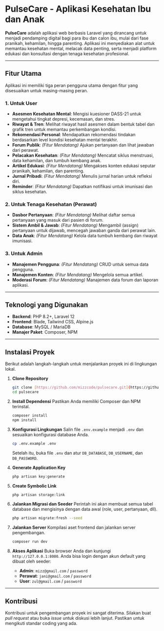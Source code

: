 # PulseCare - Aplikasi Kesehatan Ibu dan Anak

**PulseCare** adalah aplikasi web berbasis Laravel yang dirancang untuk menjadi pendamping digital bagi para ibu dan calon ibu, mulai dari fase pranikah, kehamilan, hingga parenting. Aplikasi ini menyediakan alat untuk memantau kesehatan mental, melacak data penting, serta menjadi platform edukasi dan konsultasi dengan tenaga kesehatan profesional.

---

## Fitur Utama

Aplikasi ini memiliki tiga peran pengguna utama dengan fitur yang disesuaikan untuk masing-masing peran.

### 1. Untuk User

* **Asesmen Kesehatan Mental**: Mengisi kuesioner DASS-21 untuk mengetahui tingkat depresi, kecemasan, dan stres.
* **Riwayat & Tren**: Melihat riwayat hasil asesmen dalam bentuk tabel dan grafik tren untuk memantau perkembangan kondisi.
* **Rekomendasi Personal**: Mendapatkan rekomendasi tindakan berdasarkan level kondisi kesehatan mental terakhir.
* **Forum Publik**: *(Fitur Mendatang)* Ajukan pertanyaan dan lihat jawaban dari perawat.
* **Pelacakan Kesehatan**: *(Fitur Mendatang)* Mencatat siklus menstruasi, data kehamilan, dan tumbuh kembang anak.
* **Artikel Edukasi**: *(Fitur Mendatang)* Mengakses konten edukasi seputar pranikah, kehamilan, dan parenting.
* **Jurnal Pribadi**: *(Fitur Mendatang)* Menulis jurnal harian untuk refleksi diri.
* **Reminder**: *(Fitur Mendatang)* Dapatkan notifikasi untuk imunisasi dan siklus kesehatan.

### 2. Untuk Tenaga Kesehatan (Perawat)

* **Dasbor Pertanyaan**: *(Fitur Mendatang)* Melihat daftar semua pertanyaan yang masuk dari pasien di forum.
* **Sistem Ambil & Jawab**: *(Fitur Mendatang)* Mengambil (assign) pertanyaan untuk dijawab, mencegah jawaban ganda dari perawat lain.
* **Data Anak**: *(Fitur Mendatang)* Kelola data tumbuh kembang dan riwayat imunisasi.


### 3. Untuk Admin

* **Manajemen Pengguna**: *(Fitur Mendatang)* CRUD untuk semua data pengguna.
* **Manajemen Konten**: *(Fitur Mendatang)* Mengelola semua artikel.
* **Moderasi Forum**: *(Fitur Mendatang)* Manajemen data forum dan laporan aplikasi.

---

## Teknologi yang Digunakan

* **Backend**: PHP 8.2+, Laravel 12
* **Frontend**: Blade, Tailwind CSS, Alpine.js
* **Database**: MySQL / MariaDB
* **Manajer Paket**: Composer, NPM

---

## Instalasi Proyek

Berikut adalah langkah-langkah untuk menjalankan proyek ini di lingkungan lokal.

1.  **Clone Repository**
    ```bash
    git clone [https://github.com/mizzcode/pulsecare.git](https://github.com/mizzcode/pulsecare.git)
    cd pulsecare
    ```

2.  **Install Dependensi**
    Pastikan Anda memiliki Composer dan NPM terinstal.
    ```bash
    composer install
    npm install
    ```

3.  **Konfigurasi Lingkungan**
    Salin file `.env.example` menjadi `.env` dan sesuaikan konfigurasi database Anda.
    ```bash
    cp .env.example .env
    ```
    Setelah itu, buka file `.env` dan atur `DB_DATABASE`, `DB_USERNAME`, dan `DB_PASSWORD`.

4.  **Generate Application Key**
    ```bash
    php artisan key:generate
    ```
5.  **Create Symbolic Link**
    ```bash
    php artisan storage:link
    ```

6.  **Jalankan Migrasi dan Seeder**
    Perintah ini akan membuat semua tabel database dan mengisinya dengan data awal (role, user, pertanyaan, dll).
    ```bash
    php artisan migrate:fresh --seed
    ```

7.  **Jalankan Server**
    Kompilasi aset frontend dan jalankan server pengembangan.
    ```bash
    composer run dev
    ```
8.  **Akses Aplikasi**
    Buka browser Anda dan kunjungi `http://127.0.0.1:8000`. Anda bisa login dengan akun default yang dibuat oleh seeder:
    - **Admin**: `mizz@gmail.com` / `password`
    - **Perawat**: `jani@gmail.com` / `password`
    - **User**: `zul@gmail.com` / `password`

---

## Kontribusi

Kontribusi untuk pengembangan proyek ini sangat diterima. Silakan buat *pull request* atau buka *issue* untuk diskusi lebih lanjut. Pastikan untuk mengikuti standar coding yang ada.
